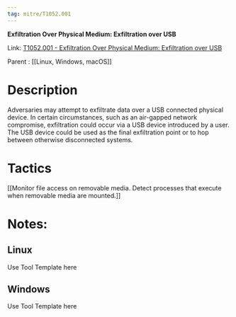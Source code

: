 ```yaml
---
tag: mitre/T1052.001
---
```


**Exfiltration Over Physical Medium: Exfiltration over USB**

Link: [T1052.001 - Exfiltration Over Physical Medium: Exfiltration over USB](https://attack.mitre.org/techniques/T1052/001)

Parent : [[Linux, Windows, macOS]]


# Description

Adversaries may attempt to exfiltrate data over a USB connected physical device. In certain circumstances, such as an air-gapped network compromise, exfiltration could occur via a USB device introduced by a user. The USB device could be used as the final exfiltration point or to hop between otherwise disconnected systems.

# Tactics


[[Monitor file access on removable media. Detect processes that execute when removable media are mounted.]]


# Notes:

## Linux

Use Tool Template here

## Windows

Use Tool Template here